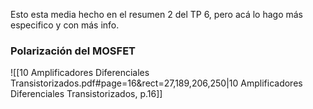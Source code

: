 Esto esta media hecho en el resumen 2 del TP 6, pero acá lo hago más especifico y con más info. 

### Polarización del MOSFET
![[10 Amplificadores Diferenciales Transistorizados.pdf#page=16&rect=27,189,206,250|10 Amplificadores Diferenciales Transistorizados, p.16]]

